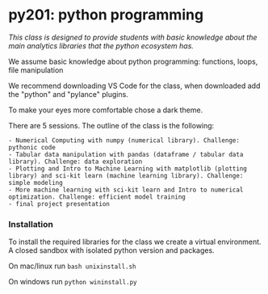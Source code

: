 # py201: python programming

*This class is designed to provide students with basic knowledge about the main analytics libraries that the python ecosystem has.*

We assume basic knowledge about python programming: functions, loops, file manipulation

We recommend downloading VS Code for the class, when downloaded add the "python" and "pylance" plugins.

To make your eyes more comfortable chose a dark theme.

There are 5 sessions. The outline of the class is the following:

    - Numerical Computing with numpy (numerical library). Challenge: pythonic code
    - Tabular data manipulation with pandas (dataframe / tabular data library). Challenge: data exploration
    - Plotting and Intro to Machine Learning with matplotlib (plotting library) and sci-kit learn (machine learning library). Challenge: simple modeling 
    - More machine learning with sci-kit learn and Intro to numerical optimization. Challenge: efficient model training 
    - final project presentation


### Installation

To install the required libraries for the class we create a virtual environment. A closed sandbox with isolated python version and packages.

On mac/linux run `bash unixinstall.sh`

On windows run `python wininstall.py`
